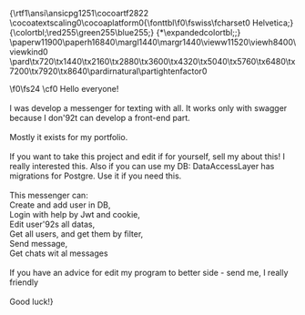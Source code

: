 {\rtf1\ansi\ansicpg1251\cocoartf2822
\cocoatextscaling0\cocoaplatform0{\fonttbl\f0\fswiss\fcharset0 Helvetica;}
{\colortbl;\red255\green255\blue255;}
{\*\expandedcolortbl;;}
\paperw11900\paperh16840\margl1440\margr1440\vieww11520\viewh8400\viewkind0
\pard\tx720\tx1440\tx2160\tx2880\tx3600\tx4320\tx5040\tx5760\tx6480\tx7200\tx7920\tx8640\pardirnatural\partightenfactor0

\f0\fs24 \cf0 Hello everyone!\
\
I was develop a messenger for texting with all. It works only with swagger because I don\'92t can develop a front-end part.\
\
Mostly it exists for my portfolio.\
\
If you want to take this project and edit if for yourself, sell my about this! I really interested this. Also if you can use my DB: DataAccessLayer has migrations for Postgre. Use it if you need this.\
\
This messenger can:\
Create and add user in DB, \
Login with help by Jwt and cookie,\
Edit user\'92s all datas,\
Get all users, and get them by filter,\
Send message,\
Get chats wit al messages\
\
If you have an advice for edit my program to better side - send me, I really friendly\
\
Good luck!}